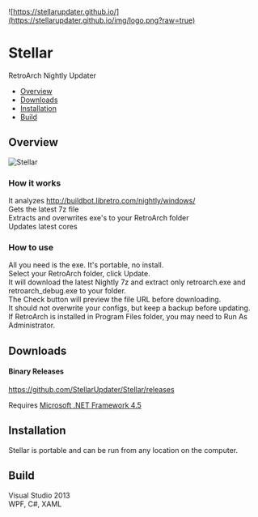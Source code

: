 ![https://stellarupdater.github.io/](https://stellarupdater.github.io/img/logo.png?raw=true)

# Stellar
RetroArch Nightly Updater

* [Overview](#overview)
* [Downloads](#downloads)
* [Installation](#installation)
* [Build](#build)

## Overview

![Stellar](https://stellarupdater.github.io/img/program.jpg?raw=true)

### How it works
It analyzes http://buildbot.libretro.com/nightly/windows/  
Gets the latest 7z file  
Extracts and overwrites exe's to your RetroArch folder  
Updates latest cores  

### How to use
All you need is the exe. It's portable, no install.  
Select your RetroArch folder, click Update.  
It will download the latest Nightly 7z and extract only retroarch.exe and retroarch_debug.exe to your folder.  
The Check button will preview the file URL before downloading.  
It should not overwrite your configs, but keep a backup before updating.  
If RetroArch is installed in Program Files folder, you may need to Run As Administrator.  

## Downloads
#### Binary Releases
https://github.com/StellarUpdater/Stellar/releases

Requires [Microsoft .NET Framework 4.5](https://www.microsoft.com/en-us/download/details.aspx?id=30653)

## Installation
Stellar is portable and can be run from any location on the computer.

## Build
Visual Studio 2013
<br />
WPF, C#, XAML